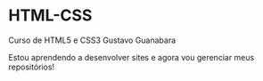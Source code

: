 # HTML-CSS
 Curso de HTML5 e CSS3 Gustavo Guanabara

 Estou aprendendo a desenvolver sites e agora vou gerenciar meus repositórios!
